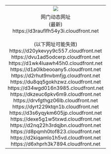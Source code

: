 ﻿<table>
  <tr></tr>
  <tr><td colspan=2 align=center><img src="https://d3rauflfh54y3i.cloudfront.net/Up/oGate.jpg" /></td></tr>
  <tr><td colspan=2 align=center>网门动态网址<br/>(最新)
<br>https://d3rauflfh54y3i.cloudfront.net
<br/><br/>(以下网址可能失效)
<br>https://d20ykevyy9c557.cloudfront.net
<br>https://dvu1ad5odcerp.cloudfront.net
<br>https://d1wk4luawh45h0.cloudfront.net
<br>https://d1a0lkbeooany5.cloudfront.net
<br>https://d2rhut9nvbmfjg.cloudfront.net
<br>https://du8qq5gokhzwz.cloudfront.net
<br>https://d34wgd016n3985.cloudfront.net
<br>https://dkzeuc6pkv6m9.cloudfront.net
<br>https://drvfgthgz06lb.cloudfront.net
<br>https://dyrt229ktqn1b.cloudfront.net
<br>https://d3s6yqykm605jp.cloudfront.net
<br>https://dexe5g1w5txwd.cloudfront.net
<br>https://d2nq22h3rdqjbn.cloudfront.net
<br>https://d8pqmh0tof823.cloudfront.net
<br>https://d2kiqamlo1h5vd.cloudfront.net
<br>https://d6xhprh3k7894.cloudfront.net
    </td>
  </tr>
</table>
